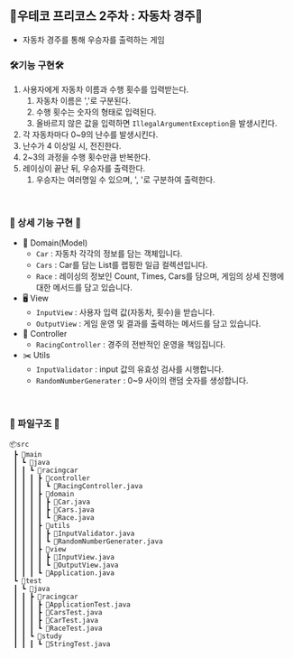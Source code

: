 ## 🤖우테코 프리코스 2주차 : 자동차 경주🤖

- 자동차 경주를 통해 우승자를 출력하는 게임

### 🛠️기능 구현🛠️

1. 사용자에게 자동차 이름과 수행 횟수를 입력받는다.
    1. 자동차 이름은 ','로 구분된다.
    2. 수행 횟수는 숫자의 형태로 입력된다.
    3. 올바르지 않은 값을 입력하면 `IllegalArgumentException`을 발생시킨다.
2. 각 자동차마다 0~9의 난수를 발생시킨다.
3. 난수가 4 이상일 시, 전진한다.
4. 2~3의 과정을 수행 횟수만큼 반복한다.
5. 레이싱이 끝난 뒤, 우승자를 출력한다.
    1. 우승자는 여러명일 수 있으며, ', '로 구분하여 출력한다.

<br>
   
### 📝 상세 기능 구현 📝

 - 💾 Domain(Model)
   - `Car` : 자동차 각각의 정보를 담는 객체입니다.
   - `Cars` : Car를 담는 List<Car>를 랩핑한 일급 컬렉션입니다. 
   - `Race` : 레이싱의 정보인 Count, Times, Cars를 담으며, 게임의 상세 진행에 대한 메서드를 담고 있습니다.
 - 🖥️ View
   - `InputView` : 사용자 입력 값(자동차, 횟수)을 받습니다.
   - `OutputView` : 게임 운영 및 결과를 출력하는 메서드를 담고 있습니다.
 - 🔌 Controller
   - `RacingController` : 경주의 전반적인 운영을 책임집니다.
 - ✂️ Utils
   - `InputValidator` : input 값의 유효성 검사를 시행합니다.
   - `RandomNumberGenerater` : 0~9 사이의 랜덤 숫자를 생성합니다.

<br>

### 💾 파일구조 💾

```
📦src
 ┣ 📂main
 ┃ ┗ 📂java
 ┃ ┃ ┗ 📂racingcar
 ┃ ┃ ┃ ┣ 📂controller
 ┃ ┃ ┃ ┃ ┗ 📜RacingController.java
 ┃ ┃ ┃ ┣ 📂domain
 ┃ ┃ ┃ ┃ ┣ 📜Car.java
 ┃ ┃ ┃ ┃ ┣ 📜Cars.java
 ┃ ┃ ┃ ┃ ┗ 📜Race.java
 ┃ ┃ ┃ ┣ 📂utils
 ┃ ┃ ┃ ┃ ┣ 📜InputValidator.java
 ┃ ┃ ┃ ┃ ┗ 📜RandomNumberGenerater.java
 ┃ ┃ ┃ ┣ 📂view
 ┃ ┃ ┃ ┃ ┣ 📜InputView.java
 ┃ ┃ ┃ ┃ ┗ 📜OutputView.java
 ┃ ┃ ┃ ┗ 📜Application.java
 ┗ 📂test
 ┃ ┗ 📂java
 ┃ ┃ ┣ 📂racingcar
 ┃ ┃ ┃ ┣ 📜ApplicationTest.java
 ┃ ┃ ┃ ┣ 📜CarsTest.java
 ┃ ┃ ┃ ┣ 📜CarTest.java
 ┃ ┃ ┃ ┗ 📜RaceTest.java
 ┃ ┃ ┗ 📂study
 ┃ ┃ ┃ ┗ 📜StringTest.java
```
